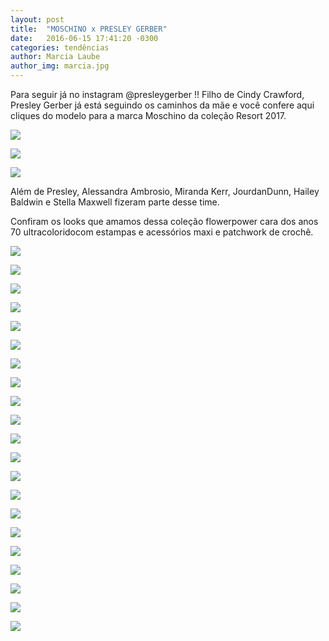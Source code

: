 ```yaml
---
layout: post
title:  "MOSCHINO x PRESLEY GERBER"
date:   2016-06-15 17:41:20 -0300
categories: tendências
author: Marcia Laube
author_img: marcia.jpg
---
```


Para seguir já no instagram @presleygerber !! Filho de Cindy Crawford, Presley Gerber já está seguindo os caminhos da mãe e você confere aqui cliques do modelo para a marca Moschino da coleção Resort 2017.

![](http://www.alessandrostein.com/blog-fashion-hug/images/posts/marcia1.png)

![](http://www.alessandrostein.com/blog-fashion-hug/images/posts/marcia2.png)

![](http://www.alessandrostein.com/blog-fashion-hug/images/posts/marcia3.png)

Além de Presley, Alessandra Ambrosio, Miranda Kerr, JourdanDunn, Hailey Baldwin e Stella Maxwell fizeram parte desse time.
	
Confiram os looks que amamos dessa coleção flowerpower cara dos anos 70 ultracoloridocom estampas e acessórios maxi e patchwork de crochê.

![](http://www.alessandrostein.com/blog-fashion-hug/images/posts/marcia4.png)

![](http://www.alessandrostein.com/blog-fashion-hug/images/posts/marcia5.png)

![](http://www.alessandrostein.com/blog-fashion-hug/images/posts/marcia6.png)

![](http://www.alessandrostein.com/blog-fashion-hug/images/posts/marcia7.png)

![](http://www.alessandrostein.com/blog-fashion-hug/images/posts/marcia8.png)

![](http://www.alessandrostein.com/blog-fashion-hug/images/posts/marcia9.png)

![](http://www.alessandrostein.com/blog-fashion-hug/images/posts/marcia10.png)

![](http://www.alessandrostein.com/blog-fashion-hug/images/posts/marcia11.png)

![](http://www.alessandrostein.com/blog-fashion-hug/images/posts/marcia12.png)

![](http://www.alessandrostein.com/blog-fashion-hug/images/posts/marcia13.png)

![](http://www.alessandrostein.com/blog-fashion-hug/images/posts/marcia14.png)

![](http://www.alessandrostein.com/blog-fashion-hug/images/posts/marcia15.png)

![](http://www.alessandrostein.com/blog-fashion-hug/images/posts/marcia16.png)

![](http://www.alessandrostein.com/blog-fashion-hug/images/posts/marcia17.png)

![](http://www.alessandrostein.com/blog-fashion-hug/images/posts/marcia18.png)

![](http://www.alessandrostein.com/blog-fashion-hug/images/posts/marcia19.png)

![](http://www.alessandrostein.com/blog-fashion-hug/images/posts/marcia20.png)

![](http://www.alessandrostein.com/blog-fashion-hug/images/posts/marcia21.png)

![](http://www.alessandrostein.com/blog-fashion-hug/images/posts/marcia22.png)

![](http://www.alessandrostein.com/blog-fashion-hug/images/posts/marcia23.png)

![](http://www.alessandrostein.com/blog-fashion-hug/images/posts/marcia24.png)


